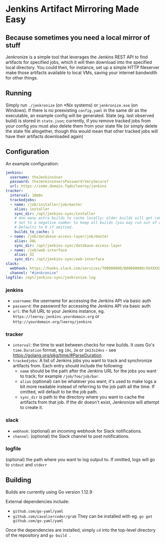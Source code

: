 # Jenkins Artifact Mirroring Made Easy
## Because sometimes you need a local mirror of stuff

Jenkronize is a simple tool that leverages the Jenkins REST API to find artifacts for specified jobs, which it will then download into the specified local directory.
You could then, for instance, set up a simple HTTP fileserver make those artifacts available to local VMs, saving your internet bandwidth for other things.

## Running

Simply run `./jenkronize` (on \*Nix systems) or `jenkronize.exe` (on Windows).
If there is no preexisting `config.yaml` in the same dir as the executable, an example config will be generated.
State (eg. last observed build) is stored in `state.json`; currently, if you remove tracked jobs from your config you must also delete them from your state file (or simply delete the state file altogether, though this would mean that other tracked jobs will have their artifacts downloaded again)

## Configuration

An example configuration:
```yaml
jenkins:
  username: theJenkinsUser
  password: theJenkinsUsersPassword!VerySecure?
  url: https://some.domain.fqdn/leeroy/jenkins
tracker:
  interval: 10m0s
  trackedjobs:
  - name: /job/installer/job/master
    alias: installer
    sync_dir: /opt/jenkins-sync/installer
    # How many extra builds to cache locally; older builds will get removed after the new one is downloaded.
    # Set to a negative number to keep all builds (you may run out of disk space) or 0 to keep only the current build.
    # Defaults to 0 if omitted.
    builds_to_cache: 1
  - name: /job/database-access-layer/job/master
    alias: DAL
    sync_dir: /opt/jenkins-sync/database-access-layer
  - name: /job/web-interface
    alias: UI
    sync_dir: /opt/jenkins-sync/web-interface
slack:
  webhook: https://hooks.slack.com/services/T00000000/B00000000/XXXXXXXXXXXXXXXXXXXXXXXX
  channel: "#jenkronize"
logfile: /opt/jenkins-sync/jenkronize.log
```

### jenkins
- `username`: the username for accessing the Jenkins API via basic auth
- `password`: the password for accessing the Jenkins API via basic auth
- `url`: the full URL to your Jenkins instance, eg. `https://leeroy.jenkins.yourdomain.org` or `http://yourdomain.org/leeroy/jenkins`

### tracker
- `interval`: the time to wait between checks for new builds. It uses Go's `time.Duration` format, eg `10s`, `2m` or `1m13s24ns` - see https://golang.org/pkg/time/#ParseDuration
- `trackedjobs`: A list of Jenkins jobs you want to track and synchronize artifacts from. Each entry should include the following:
    - `name` should be the path after the Jenkins URL for the jobs you want to track; for example `/job/foo/job/bar`.
    - `alias` (optional) can be whatever you want; it's used to make logs a bit more readable instead of referring to the job path all the time. If omitted, will default to be the job path.
    - `sync_dir` is path to the directory where you want to cache the artifacts from that job. If the dir doesn't exist, Jenkronize will attempt to create it.

### slack
- `webhook`: (optional) an incoming webhook for Slack notifications.
- `channel`: (optional) the Slack channel to post notifications.

### logfile
(optional) the path where you want to log output to. If omitted, logs will go to `stdout` and `stderr`

## Building

Builds are currently using Go version 1.12.9

External dependencies include:
- `github.com/go-yaml/yaml`
- `github.com/cavaliercoder/grab`
They can be installed with eg. `go get github.com/go-yaml/yaml`

Once the dependencies are installed, simply `cd` into the top-level directory of the repository and `go build .`
